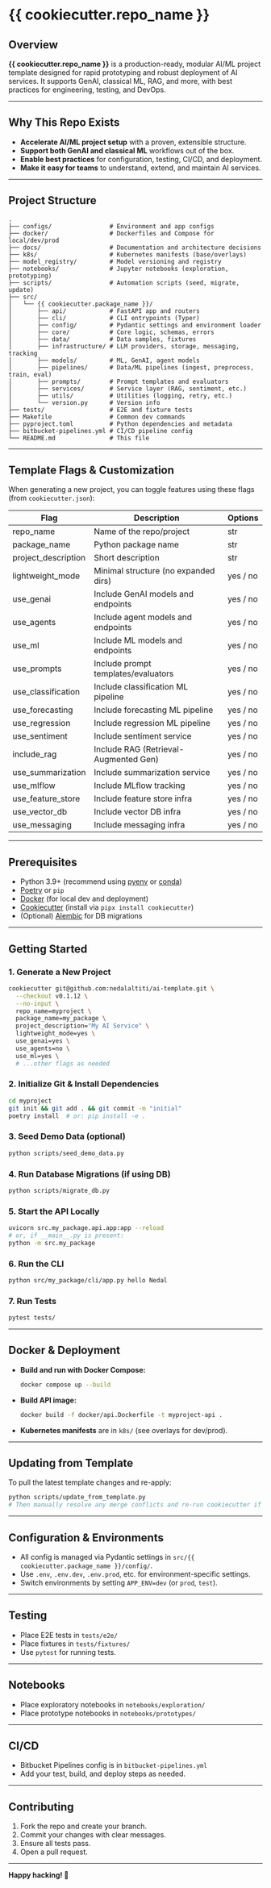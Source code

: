 # {{ cookiecutter.repo_name }}

## Overview

**{{ cookiecutter.repo_name }}** is a production-ready, modular AI/ML project template designed for rapid prototyping and robust deployment of AI services. It supports GenAI, classical ML, RAG, and more, with best practices for engineering, testing, and DevOps.

---

## Why This Repo Exists

- **Accelerate AI/ML project setup** with a proven, extensible structure.
- **Support both GenAI and classical ML** workflows out of the box.
- **Enable best practices** for configuration, testing, CI/CD, and deployment.
- **Make it easy for teams** to understand, extend, and maintain AI services.

---

## Project Structure

```
.
├── configs/                # Environment and app configs
├── docker/                 # Dockerfiles and Compose for local/dev/prod
├── docs/                   # Documentation and architecture decisions
├── k8s/                    # Kubernetes manifests (base/overlays)
├── model_registry/         # Model versioning and registry
├── notebooks/              # Jupyter notebooks (exploration, prototyping)
├── scripts/                # Automation scripts (seed, migrate, update)
├── src/
│   └── {{ cookiecutter.package_name }}/
│       ├── api/            # FastAPI app and routers
│       ├── cli/            # CLI entrypoints (Typer)
│       ├── config/         # Pydantic settings and environment loader
│       ├── core/           # Core logic, schemas, errors
│       ├── data/           # Data samples, fixtures
│       ├── infrastructure/ # LLM providers, storage, messaging, tracking
│       ├── models/         # ML, GenAI, agent models
│       ├── pipelines/      # Data/ML pipelines (ingest, preprocess, train, eval)
│       ├── prompts/        # Prompt templates and evaluators
│       ├── services/       # Service layer (RAG, sentiment, etc.)
│       ├── utils/          # Utilities (logging, retry, etc.)
│       └── version.py      # Version info
├── tests/                  # E2E and fixture tests
├── Makefile                # Common dev commands
├── pyproject.toml          # Python dependencies and metadata
├── bitbucket-pipelines.yml # CI/CD pipeline config
└── README.md               # This file
```

---

## Template Flags & Customization

When generating a new project, you can toggle features using these flags (from `cookiecutter.json`):

| Flag                | Description                                 | Options      |
|---------------------|---------------------------------------------|--------------|
| repo_name           | Name of the repo/project                    | str          |
| package_name        | Python package name                         | str          |
| project_description | Short description                           | str          |
| lightweight_mode    | Minimal structure (no expanded dirs)        | yes / no     |
| use_genai           | Include GenAI models and endpoints          | yes / no     |
| use_agents          | Include agent models and endpoints          | yes / no     |
| use_ml              | Include ML models and endpoints             | yes / no     |
| use_prompts         | Include prompt templates/evaluators         | yes / no     |
| use_classification  | Include classification ML pipeline          | yes / no     |
| use_forecasting     | Include forecasting ML pipeline             | yes / no     |
| use_regression      | Include regression ML pipeline              | yes / no     |
| use_sentiment       | Include sentiment service                   | yes / no     |
| include_rag         | Include RAG (Retrieval-Augmented Gen)       | yes / no     |
| use_summarization   | Include summarization service               | yes / no     |
| use_mlflow          | Include MLflow tracking                     | yes / no     |
| use_feature_store   | Include feature store infra                 | yes / no     |
| use_vector_db       | Include vector DB infra                     | yes / no     |
| use_messaging       | Include messaging infra                     | yes / no     |

---

## Prerequisites

- Python 3.9+ (recommend using [pyenv](https://github.com/pyenv/pyenv) or [conda](https://docs.conda.io/))
- [Poetry](https://python-poetry.org/) or `pip`
- [Docker](https://www.docker.com/) (for local dev and deployment)
- [Cookiecutter](https://cookiecutter.readthedocs.io/en/latest/) (install via `pipx install cookiecutter`)
- (Optional) [Alembic](https://alembic.sqlalchemy.org/) for DB migrations

---

## Getting Started

### 1. Generate a New Project

```bash
cookiecutter git@github.com:nedalaltiti/ai-template.git \
  --checkout v0.1.12 \
  --no-input \
  repo_name=myproject \
  package_name=my_package \
  project_description="My AI Service" \
  lightweight_mode=yes \
  use_genai=yes \
  use_agents=no \
  use_ml=yes \
  # ...other flags as needed
```

### 2. Initialize Git & Install Dependencies

```bash
cd myproject
git init && git add . && git commit -m "initial"
poetry install  # or: pip install -e .
```

### 3. Seed Demo Data (optional)

```bash
python scripts/seed_demo_data.py
```

### 4. Run Database Migrations (if using DB)

```bash
python scripts/migrate_db.py
```

### 5. Start the API Locally

```bash
uvicorn src.my_package.api.app:app --reload
# or, if __main__.py is present:
python -m src.my_package
```

### 6. Run the CLI

```bash
python src/my_package/cli/app.py hello Nedal
```

### 7. Run Tests

```bash
pytest tests/
```

---

## Docker & Deployment

- **Build and run with Docker Compose:**
  ```bash
  docker compose up --build
  ```
- **Build API image:**
  ```bash
  docker build -f docker/api.Dockerfile -t myproject-api .
  ```
- **Kubernetes manifests** are in `k8s/` (see overlays for dev/prod).

---

## Updating from Template

To pull the latest template changes and re-apply:

```bash
python scripts/update_from_template.py
# Then manually resolve any merge conflicts and re-run cookiecutter if needed.
```

---

## Configuration & Environments

- All config is managed via Pydantic settings in `src/{{ cookiecutter.package_name }}/config/`.
- Use `.env`, `.env.dev`, `.env.prod`, etc. for environment-specific settings.
- Switch environments by setting `APP_ENV=dev` (or `prod`, `test`).

---

## Testing

- Place E2E tests in `tests/e2e/`
- Place fixtures in `tests/fixtures/`
- Use `pytest` for running tests.

---

## Notebooks

- Place exploratory notebooks in `notebooks/exploration/`
- Place prototype notebooks in `notebooks/prototypes/`

---

## CI/CD

- Bitbucket Pipelines config is in `bitbucket-pipelines.yml`
- Add your test, build, and deploy steps as needed.

---

## Contributing

1. Fork the repo and create your branch.
2. Commit your changes with clear messages.
3. Ensure all tests pass.
4. Open a pull request.

---

**Happy hacking! 🚀**
